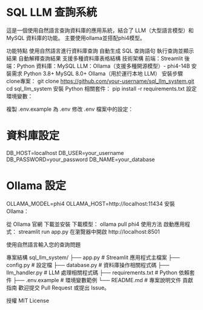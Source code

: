 # SQL LLM 查詢系統
這是一個使用自然語言查詢資料庫的應用系統，結合了 LLM（大型語言模型）和 MySQL 資料庫的功能。 主要使用ollama並搭配phi4模型。

功能特點
使用自然語言進行資料庫查詢
自動生成 SQL 查詢語句
執行查詢並顯示結果
自動解釋查詢結果
支援多種資料庫表格結構
技術架構
前端：Streamlit
後端：Python
資料庫：MySQL
LLM：Ollama（支援多種開源模型）- phi4-14B
安裝需求
Python 3.8+
MySQL 8.0+
Ollama（用於運行本地 LLM）
安裝步驟
clone專案：
git clone https://github.com/your-username/sql_llm_system.git
cd sql_llm_system
安裝 Python 相關套件：
pip install -r requirements.txt
設定環境變數：

複製 .env.example 為 .env
修改 .env 檔案中的設定：
# 資料庫設定
DB_HOST=localhost
DB_USER=your_username
DB_PASSWORD=your_password
DB_NAME=your_database

# Ollama 設定
OLLAMA_MODEL=phi4
OLLAMA_HOST=http://localhost:11434
安裝 Ollama：

從 Ollama 官網 下載並安裝
下載模型：
ollama pull phi4
使用方法
啟動應用程式：
streamlit run app.py
在瀏覽器中開啟 http://localhost:8501

使用自然語言輸入您的查詢問題

專案結構
sql_llm_system/
├── app.py              # Streamlit 應用程式主檔案
├── config.py           # 設定檔
├── database.py         # 資料庫操作相關程式碼
├── llm_handler.py      # LLM 處理相關程式碼
├── requirements.txt    # Python 依賴套件
├── .env.example        # 環境變數範例
└── README.md           # 專案說明文件
貢獻指南
歡迎提交 Pull Request 或提出 Issue。

授權
MIT License
